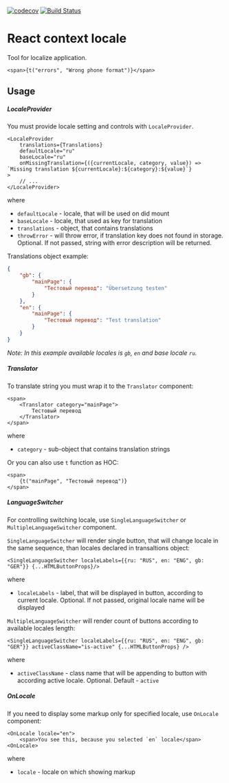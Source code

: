 [![codecov](https://codecov.io/gh/wearesho-team/react-context-locale/branch/master/graph/badge.svg)](https://codecov.io/gh/wearesho-team/react-context-locale)
[![Build Status](https://travis-ci.org/wearesho-team/react-context-locale.svg?branch=master)](https://travis-ci.org/wearesho-team/react-context-locale)

# React context locale

Tool for localize application.

```tsx
<span>{t("errors", "Wrong phone format")}</span>
```

## Usage

##### LocaleProvider

You must provide locale setting and controls with `LocaleProvider`.

```tsx
<LocaleProvider 
    translations={Translations}
    defaultLocale="ru"
    baseLocale="ru"
    onMissingTranslation={({currentLocale, category, value}) => `Missing translation ${currentLocale}:${category}:${value}`}
>
    // ...
</LocaleProvider>
```

where
 - `defaultLocale` - locale, that will be used on did mount
 - `baseLocale` - locale, that used as key for translation
 - `translations` - object, that contains translations
 - `throwError` - will throw error, if translation key does not found in storage. Optional. If not passed, string with error description will be returned.

Translations object example:

```json
{
    "gb": {
        "mainPage": {
            "Тестовый перевод": "Übersetzung testen"
        }
    },
    "en": {
        "mainPage": {
            "Тестовый перевод": "Test translation"
        }
    }
}
```
*Note: In this example available locales is `gb`, `en` and base locale `ru`.*

##### Translator

To translate string you must wrap it to the `Translator` component:

```tsx
<span>
    <Translator category="mainPage">
        Тестовый перевод
    </Translator>
</span>
```

where
- `category` - sub-object that contains translation strings

Or you can also use `t` function as HOC:

```tsx
<span>
    {t("mainPage", "Тестовый перевод")}
</span>
```

##### LanguageSwitcher

For controlling switching locale, use `SingleLanguageSwitcher` or `MultipleLanguageSwitcher` component.

`SingleLanguageSwitcher` will render single button, that will change locale in the same sequence, than locales declared in transaltions object:

```tsx
<SingleLanguageSwitcher localeLabels={{ru: "RUS", en: "ENG", gb: "GER"}} {...HTMLButtonProps}/>
```

where
 - `localeLabels` - label, that will be displayed in button, according to current locale. Optional. If not passed, original locale name will be displayed

`MultipleLanguageSwitcher` will render count of buttons according to available locales length:

```tsx
<SingleLanguageSwitcher localeLabels={{ru: "RUS", en: "ENG", gb: "GER"}} activeClassName="is-active" {...HTMLButtonProps} />
```

where
 - `activeClassName` -  class name that will be appending to button with according active locale. Optional. Default - `active`

##### OnLocale

If you need to display some markup only for specified locale, use `OnLocale` component:

```tsx
<OnLocale locale="en">
    <span>You see this, because you selected `en` locale</span>
<OnLocale>
```

where
- `locale` - locale on which showing markup

